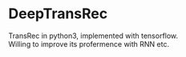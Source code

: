 # DeepTransRec
TransRec in python3, implemented with tensorflow.      
Willing to improve its profermence with RNN etc.
